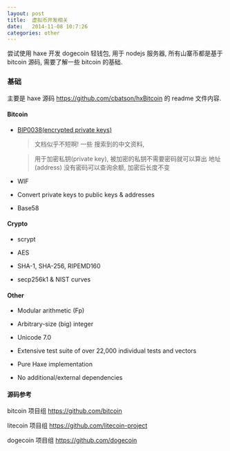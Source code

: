 ```yaml
---
layout: post
title:  虚拟币开发相关
date:   2014-11-08 10:7:26
categories: other
---
```


尝试使用 haxe 开发 dogecoin 轻钱包, 用于 nodejs 服务器, 所有山寨币都是基于 bitcoin 源码, 需要了解一些 bitcoin 的基础.


<!-- more -->

### 基础

主要是 haxe 源码 https://github.com/cbatson/hxBitcoin 的 readme 文件内容.

#### Bitcoin

 * [BIP0038(encrypted private keys)](https://github.com/bitcoin/bips/blob/master/bip-0038.mediawiki)

	> 文档似乎不短啊! 一些 搜索到的中文资料,
	
	> 用于加密私钥(private key), 被加密的私钥不需要密码就可以算出 地址(address)
	> 没有密码可以查询余额, 加密后长度不变

 * WIF

 * Convert private keys to public keys & addresses

 * Base58

#### Crypto

 * scrypt

 * AES

 * SHA-1, SHA-256, RIPEMD160

 * secp256k1 & NIST curves

#### Other

 * Modular arithmetic (Fp)

 * Arbitrary-size (big) integer

 * Unicode 7.0

 * Extensive test suite of over 22,000 individual tests and vectors

 * Pure Haxe implementation
  
 * No additional/external dependencies


#### 源码参考

bitcoin 项目组 https://github.com/bitcoin 

litecoin 项目组 https://github.com/litecoin-project

dogecoin 项目组 https://github.com/dogecoin

